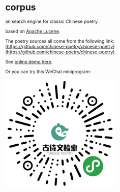 # corpus

an search engine for classic Chinese poetry.

based on [Apache Lucene](https://lucene.apache.org/).

The poetry sources all come from the following link:
[https://github.com/chinese-poetry/chinese-poetry](https://github.com/chinese-poetry/chinese-poetry)

See [online demo here](http://elasticdogs.com/corpus/).

Or you can try this WeChat miniprogram:

![MiniProgramCode](https://github.com/YuyuZha0/corpus/blob/master/qr_code.jpg?raw=true)
